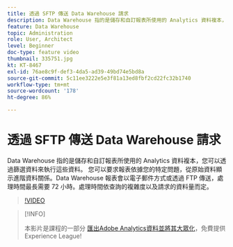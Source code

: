 ```yaml
---
title: 透過 SFTP 傳送 Data Warehouse 請求
description: Data Warehouse 指的是儲存和自訂報表所使用的 Analytics 資料複本，您可以透過篩選資料來執行這些資料。 您可以要求報表依據您的特定問題，從原始資料顯示進階資料關係。Data Warehouse 報表會以電子郵件方式或透過 FTP 傳送，處理時間最長需要 72 小時。處理時間依查詢的複雜度以及請求的資料量而定。
feature: Data Warehouse
topic: Administration
role: User, Architect
level: Beginner
doc-type: feature video
thumbnail: 335751.jpg
kt: KT-8467
exl-id: 76ae8c9f-def3-4da5-ad39-49bd74e5bd8a
source-git-commit: 5c11ee3222e5e3f81a13ed8fbf2cd22fc32b1740
workflow-type: tm+mt
source-wordcount: '178'
ht-degree: 86%

---
```


# 透過 SFTP 傳送 Data Warehouse 請求

Data Warehouse 指的是儲存和自訂報表所使用的 Analytics 資料複本，您可以透過篩選資料來執行這些資料。 您可以要求報表依據您的特定問題，從原始資料顯示進階資料關係。Data Warehouse 報表會以電子郵件方式或透過 FTP 傳送，處理時間最長需要 72 小時。處理時間依查詢的複雜度以及請求的資料量而定。

>[!VIDEO](https://video.tv.adobe.com/v/335751/?quality=12&learn=on)

>[!INFO]
>
> 本影片是課程的一部分 [匯出Adobe Analytics資料並將其大眾化](https://experienceleague.adobe.com/?recommended=Analytics-A-1-2022.1.democratizing)，免費提供Experience League!